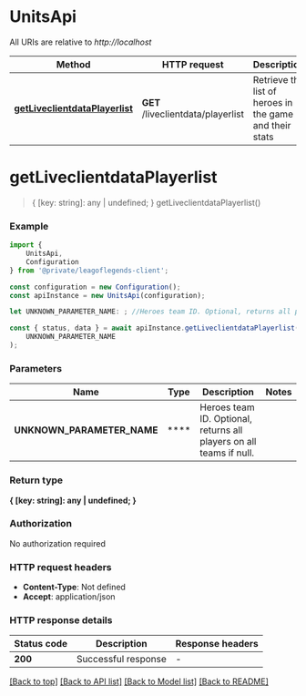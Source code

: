 # UnitsApi

All URIs are relative to *http://localhost*

|Method | HTTP request | Description|
|------------- | ------------- | -------------|
|[**getLiveclientdataPlayerlist**](#getliveclientdataplayerlist) | **GET** /liveclientdata/playerlist | Retrieve the list of heroes in the game and their stats|

# **getLiveclientdataPlayerlist**
> { [key: string]: any | undefined; } getLiveclientdataPlayerlist()


### Example

```typescript
import {
    UnitsApi,
    Configuration
} from '@private/leagoflegends-client';

const configuration = new Configuration();
const apiInstance = new UnitsApi(configuration);

let UNKNOWN_PARAMETER_NAME: ; //Heroes team ID. Optional, returns all players on all teams if null.  (optional)

const { status, data } = await apiInstance.getLiveclientdataPlayerlist(
    UNKNOWN_PARAMETER_NAME
);
```

### Parameters

|Name | Type | Description  | Notes|
|------------- | ------------- | ------------- | -------------|
| **UNKNOWN_PARAMETER_NAME** | ****| Heroes team ID. Optional, returns all players on all teams if null.  | |


### Return type

**{ [key: string]: any | undefined; }**

### Authorization

No authorization required

### HTTP request headers

 - **Content-Type**: Not defined
 - **Accept**: application/json


### HTTP response details
| Status code | Description | Response headers |
|-------------|-------------|------------------|
|**200** | Successful response |  -  |

[[Back to top]](#) [[Back to API list]](../README.md#documentation-for-api-endpoints) [[Back to Model list]](../README.md#documentation-for-models) [[Back to README]](../README.md)

